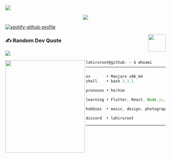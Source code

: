 [![](https://visitcount.itsvg.in/api?id=lahiruroot&label=Profile%20Views&icon=6&pretty=true)](https://visitcount.itsvg.in)
<!-- Proudly created with GPRM ( https://gprm.itsvg.in ) -->           
<p align='center'>
<img src='https://github-widgetbox.vercel.app/api/profile?username=lahiruroot&data=followers,repositories,stars,commits'>
</p>   

[![spotify-github-profile](https://spotify-github-profile.vercel.app/api/view?uid=31fh5xnzybfkq3fnsdrs4ks2kzgy&cover_image=true&theme=novatorem&show_offline=false&background_color=121212&interchange=false&bar_color=2841bd&bar_color_cover=false)](https://github.com/kittinan/spotify-github-profile)

          
<img src="https://education.github.com/assets/next/campus-experts/ce-flag-59b436097e6168e12b543fec9e936037ff777d1c0160fa4b07cd7394d8779418.png" width=55px align="right"/>

            

### ✍️ Random Dev Quote
![](https://quotes-github-readme.vercel.app/api?type=horizontal&theme=radical)
            
 <!--
- 🔭 I’m currently working on ...
- 🌱 I’m currently learning ...
- 👯 I’m looking to collaborate on ...
- 🤔 I’m looking for help with ...
- 💬 Ask me about ...
- 📫 How to reach me: ...
- 😄 Pronouns: ...
- ⚡ Fun fact: ...`
-->

<img src="https://github.com/totallynotadi/totallynotadi/blob/main/argonaut0.png" width="250" height="290" align="left"/>

<!-- <img src="argonaut0.png" width="250" height="290" align="left"/> -->

```js
lahiruroot@github: ~ $ whoami
──────────────────────────────────────────────

os       • Manjaro x86_64
shell    • bash 3.3.1

pronouns • he/him

learning • Flutter, React, Node.js, Angular,

hobbies  • music, design, photography.
           
discord  • lahiruroot

```

---

